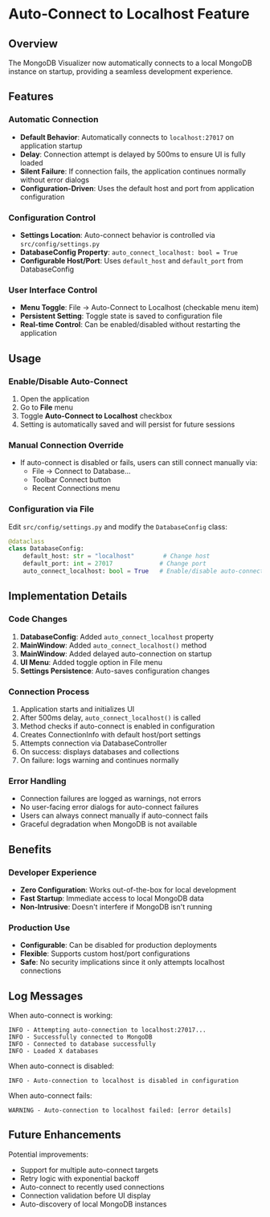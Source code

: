 # Auto-Connect to Localhost Feature

## Overview
The MongoDB Visualizer now automatically connects to a local MongoDB instance on startup, providing a seamless development experience.

## Features

### Automatic Connection
- **Default Behavior**: Automatically connects to `localhost:27017` on application startup
- **Delay**: Connection attempt is delayed by 500ms to ensure UI is fully loaded
- **Silent Failure**: If connection fails, the application continues normally without error dialogs
- **Configuration-Driven**: Uses the default host and port from application configuration

### Configuration Control
- **Settings Location**: Auto-connect behavior is controlled via `src/config/settings.py`
- **DatabaseConfig Property**: `auto_connect_localhost: bool = True`
- **Configurable Host/Port**: Uses `default_host` and `default_port` from DatabaseConfig

### User Interface Control
- **Menu Toggle**: File → Auto-Connect to Localhost (checkable menu item)
- **Persistent Setting**: Toggle state is saved to configuration file
- **Real-time Control**: Can be enabled/disabled without restarting the application

## Usage

### Enable/Disable Auto-Connect
1. Open the application
2. Go to **File** menu
3. Toggle **Auto-Connect to Localhost** checkbox
4. Setting is automatically saved and will persist for future sessions

### Manual Connection Override
- If auto-connect is disabled or fails, users can still connect manually via:
  - File → Connect to Database...
  - Toolbar Connect button
  - Recent Connections menu

### Configuration via File
Edit `src/config/settings.py` and modify the `DatabaseConfig` class:

```python
@dataclass
class DatabaseConfig:
    default_host: str = "localhost"        # Change host
    default_port: int = 27017             # Change port
    auto_connect_localhost: bool = True   # Enable/disable auto-connect
```

## Implementation Details

### Code Changes
1. **DatabaseConfig**: Added `auto_connect_localhost` property
2. **MainWindow**: Added `auto_connect_localhost()` method
3. **MainWindow**: Added delayed auto-connection on startup
4. **UI Menu**: Added toggle option in File menu
5. **Settings Persistence**: Auto-saves configuration changes

### Connection Process
1. Application starts and initializes UI
2. After 500ms delay, `auto_connect_localhost()` is called
3. Method checks if auto-connect is enabled in configuration
4. Creates ConnectionInfo with default host/port settings
5. Attempts connection via DatabaseController
6. On success: displays databases and collections
7. On failure: logs warning and continues normally

### Error Handling
- Connection failures are logged as warnings, not errors
- No user-facing error dialogs for auto-connect failures
- Users can always connect manually if auto-connect fails
- Graceful degradation when MongoDB is not available

## Benefits

### Developer Experience
- **Zero Configuration**: Works out-of-the-box for local development
- **Fast Startup**: Immediate access to local MongoDB data
- **Non-Intrusive**: Doesn't interfere if MongoDB isn't running

### Production Use
- **Configurable**: Can be disabled for production deployments
- **Flexible**: Supports custom host/port configurations
- **Safe**: No security implications since it only attempts localhost connections

## Log Messages

When auto-connect is working:
```
INFO - Attempting auto-connection to localhost:27017...
INFO - Successfully connected to MongoDB
INFO - Connected to database successfully
INFO - Loaded X databases
```

When auto-connect is disabled:
```
INFO - Auto-connection to localhost is disabled in configuration
```

When auto-connect fails:
```
WARNING - Auto-connection to localhost failed: [error details]
```

## Future Enhancements

Potential improvements:
- Support for multiple auto-connect targets
- Retry logic with exponential backoff
- Auto-connect to recently used connections
- Connection validation before UI display
- Auto-discovery of local MongoDB instances
